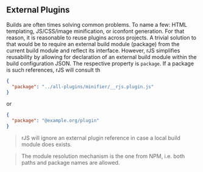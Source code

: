 ## External Plugins

Builds are often times solving common problems. To name a few: HTML templating, JS/CSS/image minification, or iconfont generation. For that reason, it is reasonable to reuse plugins across projects. A trivial solution to that would be to require an external build module (package) from the current build module and reflect its interface. However, rJS simplifies reusability by allowing for declaration of an external build module within the build configuration JSON. The respective property is `package`. If a package is such references, rJS will consult th

``` json
{
  "package": "../all-plugins/minifier/__rjs.plugin.js"
}
```

or

``` json
{
  "package": "@example.org/plugin"
}
```

> rJS will ignore an external plugin reference in case a local build module does exists.

> The module resolution mechanism is the one from NPM, i.e. both paths and package names are allowed.